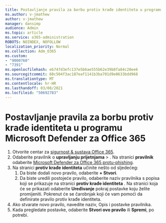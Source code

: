 ```yaml
---
title: Postavljanje pravila za borbu protiv krađe identiteta u programu Microsoft Defender za Office 365
ms.author: v-jmathew
author: v-jmathew
manager: dansimp
audience: Admin
ms.topic: article
ms.service: o365-administration
ROBOTS: NOINDEX, NOFOLLOW
localization_priority: Normal
ms.collection: Adm_O365
ms.custom:
- "9000760"
- "7391"
ms.openlocfilehash: eb747d3efc137e5b6ae555b62e39b8fa84c20ee6
ms.sourcegitcommit: 60c504f3ac187eaf1141b3ba701d9e0633bdd968
ms.translationtype: MT
ms.contentlocale: hr-HR
ms.lasthandoff: 03/08/2021
ms.locfileid: "50692783"
---
```

# <a name="set-up-anti-phishing-policies-in-microsoft-defender-for-office-365"></a>Postavljanje pravila za borbu protiv krađe identiteta u programu Microsoft Defender za Office 365

1. Otvorite centar za [sigurnost & sustava Office 365](https://go.microsoft.com/fwlink/p/?linkid=2077143).
2. Odaberite pravilnik o **upravljanju prijetnjama**  >  . Na stranici **pravilnik** odaberite [Microsoft Defender za Office 365 protu-phishing](https://go.microsoft.com/fwlink/?linkid=2101369).
3. Na stranici **protiv krađe identiteta** učinite nešto od sljedećeg:
    1. Da biste dodali novo pravilo, odaberite **+ Stvori**.
    1. Da biste uredili postojeće pravilo, odaberite naziv pravilnika s popisa koji se prikazuje na stranici **protiv krađe identiteta** . Na stranici koja će se prikazati odaberite **Uređivanje** pokraj postavke koju želite promijeniti. Pokrenut će se čarobnjak koji će vam pomoći da definirate pravilo protiv krađe identiteta.
4. Ako stvarate novo pravilo, navedite naziv, Opis i postavke pravilnika.
5. Kada pregledate postavke, odaberite **Stvori ovo pravilo** ili **Spremi**, po potrebi.
